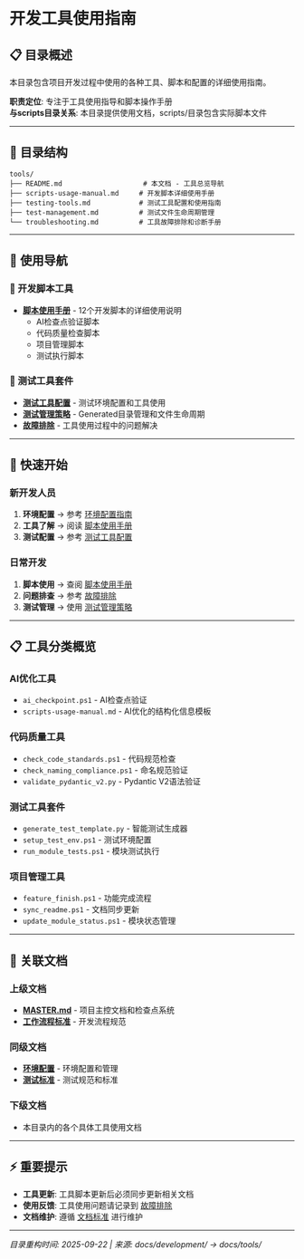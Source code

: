 # 开发工具使用指南

## 📋 目录概述

本目录包含项目开发过程中使用的各种工具、脚本和配置的详细使用指南。

**职责定位**: 专注于工具使用指导和脚本操作手册  
**与scripts目录关系**: 本目录提供使用文档，scripts/目录包含实际脚本文件

---

## 📁 目录结构

```
tools/
├── README.md                    # 本文档 - 工具总览导航
├── scripts-usage-manual.md     # 开发脚本详细使用手册
├── testing-tools.md            # 测试工具配置和使用指南  
├── test-management.md          # 测试文件生命周期管理
└── troubleshooting.md          # 工具故障排除和诊断手册
```

---

## 🎯 使用导航

### 🔧 开发脚本工具
- **[脚本使用手册](scripts-usage-manual.md)** - 12个开发脚本的详细使用说明
  - AI检查点验证脚本
  - 代码质量检查脚本  
  - 项目管理脚本
  - 测试执行脚本

### 🧪 测试工具套件
- **[测试工具配置](testing-tools.md)** - 测试环境配置和工具使用
- **[测试管理策略](test-management.md)** - Generated目录管理和文件生命周期
- **[故障排除](troubleshooting.md)** - 工具使用过程中的问题解决

---

## 🚀 快速开始

### 新开发人员
1. **环境配置** → 参考 [环境配置指南](../operations/environment-complete.md)
2. **工具了解** → 阅读 [脚本使用手册](scripts-usage-manual.md)
3. **测试配置** → 参考 [测试工具配置](testing-tools.md)

### 日常开发
1. **脚本使用** → 查阅 [脚本使用手册](scripts-usage-manual.md)
2. **问题排查** → 参考 [故障排除](troubleshooting.md)
3. **测试管理** → 使用 [测试管理策略](test-management.md)

---

## 📋 工具分类概览

### AI优化工具
- `ai_checkpoint.ps1` - AI检查点验证
- `scripts-usage-manual.md` - AI优化的结构化信息模板

### 代码质量工具  
- `check_code_standards.ps1` - 代码规范检查
- `check_naming_compliance.ps1` - 命名规范验证
- `validate_pydantic_v2.py` - Pydantic V2语法验证

### 测试工具套件
- `generate_test_template.py` - 智能测试生成器
- `setup_test_env.ps1` - 测试环境配置
- `run_module_tests.ps1` - 模块测试执行

### 项目管理工具
- `feature_finish.ps1` - 功能完成流程
- `sync_readme.ps1` - 文档同步更新
- `update_module_status.ps1` - 模块状态管理

---

## 🔗 关联文档

### 上级文档
- **[MASTER.md](../MASTER.md)** - 项目主控文档和检查点系统
- **[工作流程标准](../standards/workflow-standards.md)** - 开发流程规范

### 同级文档
- **[环境配置](../operations/environment-complete.md)** - 环境配置和管理
- **[测试标准](../standards/testing-standards.md)** - 测试规范和标准

### 下级文档
- 本目录内的各个具体工具使用文档

---

## ⚡ 重要提示

- **工具更新**: 工具脚本更新后必须同步更新相关文档
- **使用反馈**: 工具使用问题请记录到 [故障排除](troubleshooting.md)
- **文档维护**: 遵循 [文档标准](../standards/document-standards.md) 进行维护

---
*目录重构时间: 2025-09-22 | 来源: docs/development/ → docs/tools/*